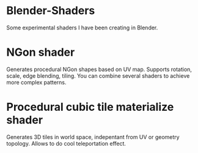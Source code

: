 # Blender-Shaders

Some experimental shaders I have been creating in Blender.


# NGon shader
Generates procedural NGon shapes based on UV map. Supports rotation, scale, edge blending, tiling. You can combine several shaders to achieve more complex patterns.

# Procedural cubic tile materialize shader
Generates 3D tiles in world space, indepentant from UV or geometry topology. 
Allows to do cool teleportation effect. 

